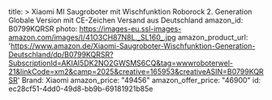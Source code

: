 title: >
  Xiaomi MI Saugroboter mit Wischfunktion Roborock 2. Generation Globale Version mit CE-Zeichen
  Versand aus Deutschland
amazon_id: B0799KQRSR
photo: https://images-eu.ssl-images-amazon.com/images/I/41O3CH87N8L._SL160_.jpg
amazon_product_url: 'https://www.amazon.de/Xiaomi-Saugroboter-Wischfunktion-Generation-Deutschland/dp/B0799KQRSR?SubscriptionId=AKIAI5DK2NO2GWSMS6CQ&tag=wwwroboterwel-21&linkCode=xm2&camp=2025&creative=165953&creativeASIN=B0799KQRSR'
Brand: Xiaomi
amazon_price: "49456"
amazon_offer_price: "46900"
id: ec28cf51-4dd0-49d8-bb9b-69181921b85e
